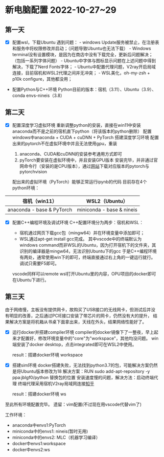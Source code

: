 # 新电脑配置 2022-10-27~29

## 第一天

- [x] 配置wsl，下载Ubuntu
  遇到问题：
        - windows Update服务被禁止，在注册表和服务中将权限修改并启动；（问题导致Ubuntu也无法下载）
        - Windows terminal没有设置模块，是因为在商店中没有下载完全，更新后问题解决；（包括一系列字体问题）
        - Ubuntu中字体与图标显示问题在上述问题中得到解决，下载了Nerd Fonts字体；
        - Ubuntu中配置代理问题，V2ray开启局域连接，目前宿机和WSL2代理之间并无冲突；
        - WSL美化，oh-my-zsh + p10k configure，其他都没用；


- 配置Python与C++环境
  Python目前的版本：宿机（3.11）、Ubuntu（3.9）、conda envs-nineis（3.8）

## 第二天
 - [x] 配置深度学习虚拟环境
 重新调整python的安装，直接在win11中安装anaconda而不是之前的宿机直下python（将该版本的python删除）
 配置windows中anaconda + CUDA + cuDNN + PyTorch 搭建深度学习环境
 配置出来的pytorch不在虚拟环境中并且无法使用gpu，重装
   1. anaconda、CUDA和cuDNN的安装参考通用方式即可
   2. pyTorch要安装在虚拟环境中，并且安装GPU版本
    安装完毕，并非通过官网命令行（安装的是CPU版本），通过[网站](https://download.pytorch.org/whl/torch_stable.html)下载对应版本的pytorch与pytorchvision

    配出来的虚拟环境（PyTorch）能够正常运行ipynb的代码
    目前存在4个python环境：

| 宿机（win11）             | WSL2（Ubuntu）            |
| ------------------------- | ------------------------- |
| anaconda - base & PyTorch | miniconda - base & nineis |

- [x] 配置C++编程环境及调试环境
  C++配置环境分为两步：宿机和WSL：
    - 宿机通过网页下载gcc包（mingw64）并在环境变量中添加即可；
    - WSL通过apt-get install gcc完成。
  其中vscode中的终端默认为windows command而非WSL的Ubuntu，因为打开宿机下的文件夹，其识别的编译器是mingw64，无法识别Ubuntu下的gcc
  于是C++编程环境有两处，通常使用win下的即可，终端直接通过右上角的一键运行就行。
  调试只需要F5即可。

  vscode同样可以remote wsl打开Ubuntu里的内容，OPU项目的docker即可在Ubuntu下进行。

## 第三天

由于网络慢，主板没有提供网卡，故购买了USB接口的无线网卡，但测试后并没有明显的改善，之后通过PCIE接口安装了带芯片的网卡，仍然没有大的提升，
结果解决方案是将机箱从书桌下面拿出来，天线在外头，结果网络性能好了。

- [x] 运行docker并搭建compiler环境
  compiler的docker镜像下了一整夜，早上起来才配置好，修改环境变量中的"core"为"workspace"，其他均没问题。
  win端安装了docker desktop，点击integrated即可在WSL2中使用。

  result：搭建docker环境 workspace

- [x] 搭建sim环境
  docker搭建失败，无法找到python3.7的包，可能解决方案仍然是将Ubuntu版本修改为18
  解决方案：RUN sudo add-apt-repository -y ppa:jblgf0/python 替换包的位置
  安装速度慢的问题，解决方法：启动终端代理
  终端代理采用宿机V2ray局域网连接[知乎](https://zhuanlan.zhihu.com/p/414627975)

  result：搭建docker环境 ws

至此所有环境配置完毕。
遗留：vim配置(不过现在用vscode代替vim了)

工作环境：
- anaconda中envs1:PyTorch
- miniconda中的envs1: nineis(暂时无用)
- miniconda中的envs2: MLC（机器学习编译）
- docker中envs1:workspace
- docker中envs2:ws

